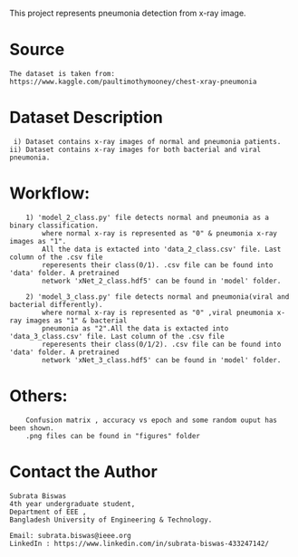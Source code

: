 This project represents pneumonia detection from x-ray image.

# Source
	The dataset is taken from: https://www.kaggle.com/paultimothymooney/chest-xray-pneumonia

# Dataset Description
	 i) Dataset contains x-ray images of normal and pneumonia patients.
	ii) Dataset contains x-ray images for both bacterial and viral pneumonia.

# Workflow:
		1) 'model_2_class.py' file detects normal and pneumonia as a binary classification.
			where normal x-ray is represented as "0" & pneumonia x-ray images as "1".
			All the data is extacted into 'data_2_class.csv' file. Last column of the .csv file
			reperesents their class(0/1). .csv file can be found into 'data' folder. A pretrained
			network 'xNet_2_class.hdf5' can be found in 'model' folder.
		
		2) 'model_3_class.py' file detects normal and pneumonia(viral and bacterial differently).
			where normal x-ray is represented as "0" ,viral pneumonia x-ray images as "1" & bacterial
			pneumonia as "2".All the data is extacted into 'data_3_class.csv' file. Last column of the .csv file
			reperesents their class(0/1/2). .csv file can be found into 'data' folder. A pretrained
			network 'xNet_3_class.hdf5' can be found in 'model' folder.

# Others:
		Confusion matrix , accuracy vs epoch and some random ouput has been shown. 
		.png files can be found in "figures" folder
			
			
# Contact the Author 
	
	Subrata Biswas
	4th year undergraduate student,
	Department of EEE , 
	Bangladesh University of Engineering & Technology.
	
	Email: subrata.biswas@ieee.org
	LinkedIn : https://www.linkedin.com/in/subrata-biswas-433247142/
	